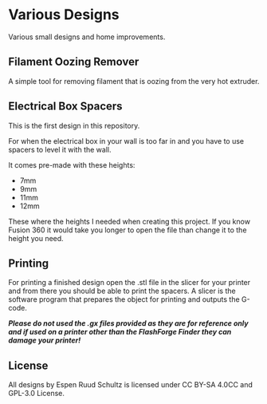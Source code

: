 # Various Designs
Various small designs and home improvements.

## Filament Oozing Remover
A simple tool for removing filament that is oozing from the very hot extruder.

## Electrical Box Spacers
This is the first design in this repository.

For when the electrical box in your wall is too far in and you have to use spacers to level it with the wall.

It comes pre-made with these heights:
- 7mm
- 9mm
- 11mm
- 12mm

These where the heights I needed when creating this project. If you know Fusion 360 it would take you longer to open the file than change it to the height you need.

## Printing
For printing a finished design open the .stl file in the slicer for your printer and from there you should be able to print the spacers. A slicer is the software program that prepares the object for printing and outputs the G-code.

**_Please do not used the .gx files provided as they are for reference only and if used on a printer other than the FlashForge Finder they can damage your printer!_**

## License
All designs by Espen Ruud Schultz is licensed under CC BY-SA 4.0CC and GPL-3.0 License.